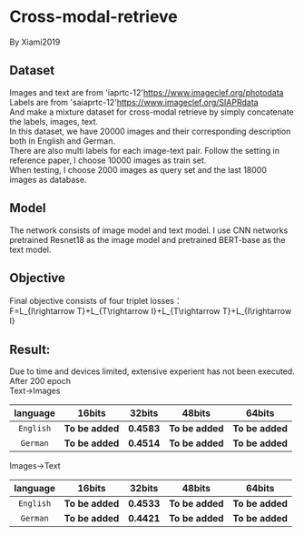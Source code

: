 # Cross-modal-retrieve
By Xiami2019

## Dataset  
Images and text are from 'iaprtc-12'https://www.imageclef.org/photodata  
Labels are from 'saiaprtc-12'https://www.imageclef.org/SIAPRdata  
And make a mixture dataset for cross-modal retrieve by simply concatenate the labels, images, text.  
In this dataset, we have 20000 images and their corresponding description both in English and German.  
There are also multi labels for each image-text pair.
Follow the setting in reference paper, I choose 10000 images as train set.  
When testing, I choose 2000 images as query set and the last 18000 images as database.

## Model
The network consists of image model and text model. I use CNN networks pretrained Resnet18 as the image model and pretrained BERT-base as the text model.

## Objective
Final objective consists of four triplet losses：  
F=L_{I\rightarrow T}+L_{T\rightarrow I}+L_{T\rightarrow T}+L_{I\rightarrow I}

## Result:  
Due to time and devices limited, extensive experient has not been executed.
After 200 epoch  
Text→Images  

language | 16bits | 32bits | 48bits | 64bits  
|:---: |:---: |:---: | :---: |:---: |  
`English` | **To be added** | **0.4583** | **To be added** | **To be added**  
`German` | **To be added** | **0.4514** | **To be added** | **To be added**  

Images→Text  

language | 16bits | 32bits | 48bits | 64bits  
|:---: |:---: |:---: | :---: |:---: |  
`English` | **To be added** | **0.4533** | **To be added** | **To be added**  
`German` | **To be added** | **0.4421** | **To be added** | **To be added**  
